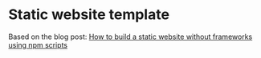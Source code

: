 # Static website template

Based on the blog post: [How to build a static website without frameworks using npm scripts](https://wweb.dev/blog/how-to-create-static-website-npm-scripts/)